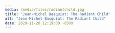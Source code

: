 ```yaml
---
media: /media/files/radiantchild.jpg
title: "Jean-Michel Basquiat: The Radiant Child"
alt: "Jean-Michel Basquiat: The Radiant Child"
date: 2020-11-20 12:19:00 -0500
---
```

